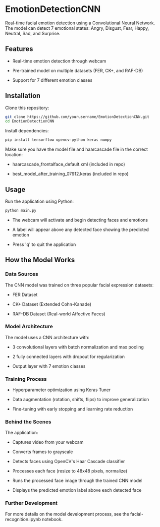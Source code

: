 # EmotionDetectionCNN

Real-time facial emotion detection using a Convolutional Neural Network. The model can detect 7 emotional states: Angry, Disgust, Fear, Happy, Neutral, Sad, and Surprise.

## Features

* Real-time emotion detection through webcam
  
* Pre-trained model on multiple datasets (FER, CK+, and RAF-DB)
  
* Support for 7 different emotion classes

## Installation

Clone this repository:
```bash
git clone https://github.com/yourusername/EmotionDetectionCNN.git
cd EmotionDetectionCNN
```

Install dependencies:

```bash
pip install tensorflow opencv-python keras numpy
```

Make sure you have the model file and haarcascade file in the correct location:

* haarcascade_frontalface_default.xml (included in repo)

* best_model_after_training_07912.keras (included in repo)



## Usage

Run the application using Python:
```bash
python main.py
```

* The webcam will activate and begin detecting faces and emotions
  
* A label will appear above any detected face showing the predicted emotion
  
* Press 'q' to quit the application

## How the Model Works

### Data Sources

The CNN model was trained on three popular facial expression datasets:

* FER Dataset
  
* CK+ Dataset (Extended Cohn-Kanade)
  
* RAF-DB Dataset (Real-world Affective Faces)


### Model Architecture

The model uses a CNN architecture with:

* 3 convolutional layers with batch normalization and max pooling
  
* 2 fully connected layers with dropout for regularization
  
* Output layer with 7 emotion classes

### Training Process

* Hyperparameter optimization using Keras Tuner
  
* Data augmentation (rotation, shifts, flips) to improve generalization
  
* Fine-tuning with early stopping and learning rate reduction

### Behind the Scenes

The application:

* Captures video from your webcam
  
* Converts frames to grayscale
  
* Detects faces using OpenCV's Haar Cascade classifier
  
* Processes each face (resize to 48x48 pixels, normalize)
  
* Runs the processed face image through the trained CNN model
  
* Displays the predicted emotion label above each detected face

### Further Development

For more details on the model development process, see the facial-recognition.ipynb notebook.

